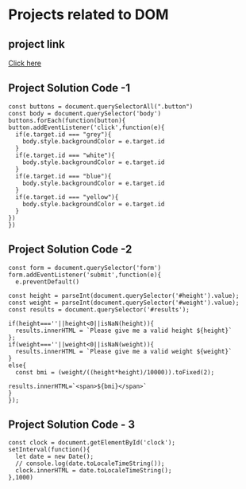 # Projects related to DOM

## project link
[Click here](https://stackblitz.com/edit/dom-project-chaiaurcode?file=index.html
)

## Project Solution Code -1

```
const buttons = document.querySelectorAll(".button")
const body = document.querySelector('body')
buttons.forEach(function(button){
button.addEventListener('click',function(e){
  if(e.target.id === "grey"){
    body.style.backgroundColor = e.target.id
  }
  if(e.target.id === "white"){
    body.style.backgroundColor = e.target.id
  }
  if(e.target.id === "blue"){
    body.style.backgroundColor = e.target.id
  }
  if(e.target.id === "yellow"){
    body.style.backgroundColor = e.target.id
  }
})
})
```



## Project Solution Code -2
```
const form = document.querySelector('form')
form.addEventListener('submit',function(e){
  e.preventDefault()

const height = parseInt(document.querySelector('#height').value);
const weight = parseInt(document.querySelector('#weight').value);
const results = document.querySelector('#results');

if(height===''||height<0||isNaN(height)){
  results.innerHTML = `Please give me a valid height ${height}`
};
if(weight===''||weight<0||isNaN(weight)){
  results.innerHTML = `Please give me a valid weight ${weight}`
}
else{
  const bmi = (weight/((height*height)/10000)).toFixed(2);
  
results.innerHTML=`<span>${bmi}</span>`
}
});
```

## Project Solution Code - 3
```
const clock = document.getElementById('clock');
setInterval(function(){
  let date = new Date();
  // console.log(date.toLocaleTimeString());
  clock.innerHTML = date.toLocaleTimeString();
},1000)
```